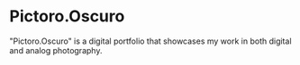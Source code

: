 # Pictoro.Oscuro
"Pictoro.Oscuro" is a digital portfolio that showcases my work in both digital and analog photography.
